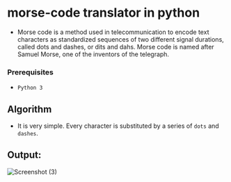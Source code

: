 # morse-code translator in python

- Morse code is a method used in telecommunication to encode text characters as standardized sequences of two different signal durations, called dots and dashes, or dits and dahs. Morse code is named after Samuel Morse, one of the inventors of the telegraph.

### Prerequisites

- `Python 3`

## Algorithm

- It is very simple. Every character is substituted by a series of `dots` and `dashes`.

## Output:

![Screenshot (3)](https://user-images.githubusercontent.com/90265701/196474525-38a4ee47-2b09-4160-8784-ebb7e4c56a30.png)
